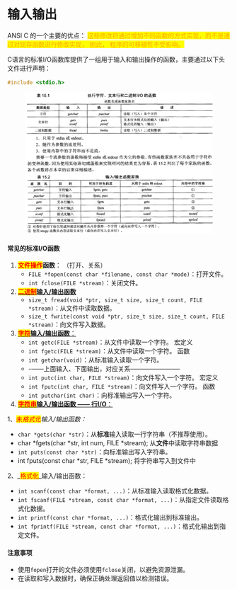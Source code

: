 # 输入输出

ANSI C 的一个主要的优点： <mark style="color:orange;">这些修改将通过增加不同函数的方式实现，而不是通过对现存函数进行修改实现， 因此， 程序的可移植性不受影响。</mark>



C语言的标准I/O函数库提供了一组用于输入和输出操作的函数，主要通过以下头文件进行声明：

```c
#include <stdio.h>
```



<figure><img src="../../../../.gitbook/assets/image (1).png" alt=""><figcaption></figcaption></figure>

#### 常见的标准I/O函数

1. <mark style="color:red;">**文件操作**</mark>**函数**： （打开、关系）
   * `FILE *fopen(const char *filename, const char *mode)`：打开文件。
   * `int fclose(FILE *stream)`：关闭文件。
2. [<mark style="color:red;">**二进制**</mark>**输入/输出函数**](er-jin-zhi-io/)
   * `size_t fread(void *ptr, size_t size, size_t count, FILE *stream)`：从文件中读取数据。
   * `size_t fwrite(const void *ptr, size_t size, size_t count, FILE *stream)`：向文件写入数据。
3. [<mark style="color:red;">**字符**</mark>**输入/输出函数**：](zi-fu-io/)
   * `int getc(FILE *stream)`：从文件中读取一个字符。 宏定义
   * `int fgetc(FILE *stream)`：从文件中读取一个字符。 函数
   * `int getchar(void)`：从标准输入读取一个字符。
   * \-——上面输入、下面输出，对应关系————————
   * `int putc(int char, FILE *stream)`：向文件写入一个字符。 宏定义
   * `int fputc(int char, FILE *stream)`：向文件写入一个字符。 函数
   * `int putchar(int char)`：向标准输出写入一个字符。
4. [<mark style="color:red;">**字符串**</mark>**输入/输出函数 —— 行I/O**：](zi-fu-chuan-io-xing-io/)

&#x20;       1、<mark style="color:red;">未</mark>_<mark style="color:red;">格式化</mark>输入/输出函数：_

* `char *gets(char *str)`：从**标准**输入读取一行字符串（不推荐使用）。
* char \*fgets(char \*str, int num, FILE \*stream);  从**文件**中读取字符串数据
* `int puts(const char *str)`：向标准输出写入字符串。
* &#x20;int fputs(const char \*str, FILE \*stream);  将字符串写入到文件中

&#x20;       2、_<mark style="color:red;">格式化</mark>_输入/输出函数：

* `int scanf(const char *format, ...)`：从标准输入读取格式化数据。
* `int fscanf(FILE *stream, const char *format, ...)`：从指定文件读取格式化数据。
* `int printf(const char *format, ...)`：格式化输出到标准输出。
* `int fprintf(FILE *stream, const char *format, ...)`：格式化输出到指定文件。



#### 注意事项

* 使用`fopen`打开的文件必须使用`fclose`关闭，以避免资源泄漏。
* 在读取和写入数据时，确保正确处理返回值以检测错误。



